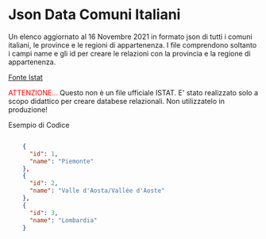 # Json Data Comuni Italiani
Un elenco aggiornato al 16 Novembre 2021 in formato json di tutti i comuni italiani, le province e le regioni di appartenenza. 
I file comprendono soltanto i campi name e gli id per creare le relazioni con la provincia e la regione di appartenenza.

[Fonte Istat](https://www.istat.it/it/archivio/6789)
<p><span style="color:red">ATTENZIONE...</span> Questo non è un file ufficiale ISTAT. E' stato realizzato solo a scopo didattico per creare databese relazionali. Non utilizzatelo in produzione!</p>

Esempio di Codice

```json

    {
      "id": 1,
      "name": "Piemonte"
    },
    {
      "id": 2,
      "name": "Valle d'Aosta/Vallée d'Aoste"
    },
    {
      "id": 3,
      "name": "Lombardia"
    } 
 
```

